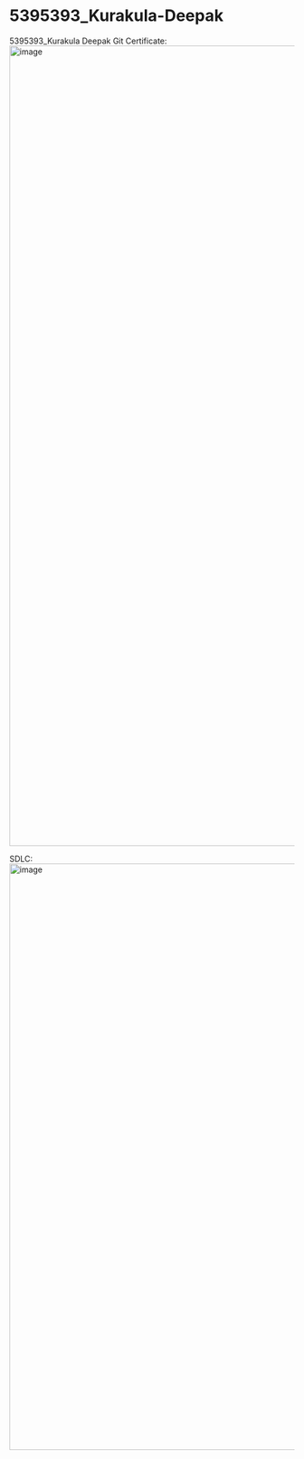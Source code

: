 # 5395393_Kurakula-Deepak
5395393_Kurakula Deepak
Git Certificate:
<img width="1999" height="1414" alt="image" src="https://github.com/user-attachments/assets/e07bc3c2-e5a9-4574-914e-82b24677b6b2" />

SDLC:
<img width="1912" height="1036" alt="image" src="https://github.com/user-attachments/assets/940ecc48-8bc2-4f72-b3e4-1b50f522aac1" />
